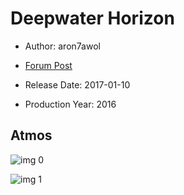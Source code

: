 # Deepwater Horizon

* Author: aron7awol

* [Forum Post](https://www.avsforum.com/threads/bass-eq-for-filtered-movies.2995212/post-57334724)

* Release Date: 2017-01-10
* Production Year: 2016

## Atmos

![img 0](https://i.imgur.com/7j8kZGY.jpg)

![img 1](https://i.imgur.com/tTPXhjX.jpg)

